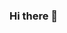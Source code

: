 ### Hi there 👋

<!--
**aMimiNotaMeme/aMimiNotaMeme** is a ✨ _special_ ✨ repository because its `README.md` (this file) appears on your GitHub profile.

Here are some ideas to get you started:

- 🔭 I’m currently working on expanding my Python toolset and experience. 
- 🌱 I’m currently learning Java and Javascript
- 👯 I’m looking to collaborate on more open source code. 
- 📫 How to reach me: my Discord (daaaaaatguy)
- 😄 Pronouns: he/him
-->
